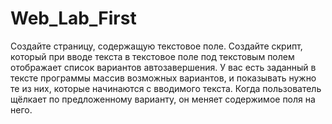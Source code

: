 # Web_Lab_First
Создайте страницу, содержащую текстовое поле. Создайте скрипт, который при вводе текста в текстовое поле под текстовым полем отображает список вариантов автозавершения. У вас есть заданный в тексте программы массив возможных вариантов, и показывать нужно те из них, которые начинаются с вводимого текста. Когда пользователь щёлкает по предложенному варианту, он меняет содержимое поля на него.
